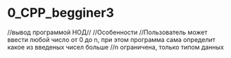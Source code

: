 # 0_CPP_begginer3
//вывод программой НОД//
//Особенности
//Пользователь может ввести любой число от 0 до n, при этом программа сама определит какое из введеных чисел больше
//n ограничена, только типом данных
